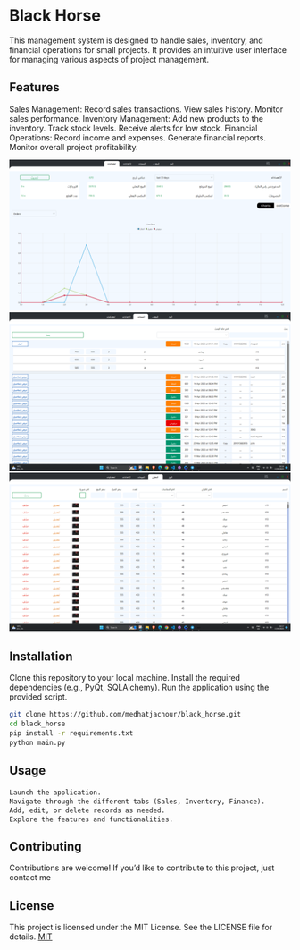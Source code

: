 # Black Horse 

This management system is designed to handle sales, inventory, and financial operations for small projects. It provides an intuitive user interface for managing various aspects of project management.

## Features
Sales Management:
Record sales transactions.
View sales history.
Monitor sales performance.
Inventory Management:
Add new products to the inventory.
Track stock levels.
Receive alerts for low stock.
Financial Operations:
Record income and expenses.
Generate financial reports.
Monitor overall project profitability.

![alt text](https://github.com/medhatjachour/black_horse/blob/main/sample/img.png?raw=true)
![alt text](https://github.com/medhatjachour/black_horse/blob/main/sample/img2.png?raw=true)
![alt text](https://github.com/medhatjachour/black_horse/blob/main/sample/img3.png?raw=true)
## Installation

Clone this repository to your local machine.
Install the required dependencies (e.g., PyQt, SQLAlchemy).
Run the application using the provided script.

```bash
git clone https://github.com/medhatjachour/black_horse.git
cd black_horse
pip install -r requirements.txt
python main.py
```

## Usage
```
Launch the application.
Navigate through the different tabs (Sales, Inventory, Finance).
Add, edit, or delete records as needed.
Explore the features and functionalities.
```

## Contributing

Contributions are welcome! If you’d like to contribute to this project, just contact me

## License
This project is licensed under the MIT License. See the LICENSE file for details.
[MIT](https://choosealicense.com/licenses/mit/)